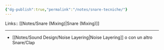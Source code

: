 ```yaml
---
{"dg-publish":true,"permalink":"/notes/snare-tecniche/"}
---
```


Links:: [[Notes/Snare (Mixing)\|Snare (Mixing)]]

---
- [[Notes/Sound Design/Noise Layering\|Noise Layering]] o con un altro Snare/Clap

